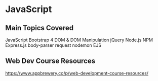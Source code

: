 # JavaScript
## Main Topics Covered
JavaScript
Bootstrap 4
DOM & DOM Manipulation
jQuery
Node.js
NPM
Express.js
body-parser
request
nodemon
EJS
## Web Dev Course Resources
https://www.appbrewery.co/p/web-development-course-resources/

